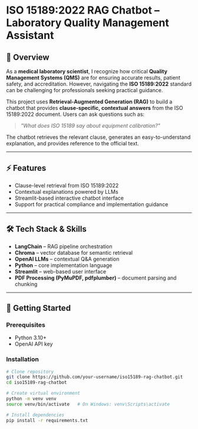 # ISO 15189:2022 RAG Chatbot – Laboratory Quality Management Assistant  

## 📌 Overview  
As a **medical laboratory scientist**, I recognize how critical **Quality Management Systems (QMS)** are for ensuring accurate results, patient safety, and accreditation. However, navigating the **ISO 15189:2022** standard can be challenging for professionals seeking practical guidance.  

This project uses **Retrieval-Augmented Generation (RAG)** to build a chatbot that provides **clause-specific, contextual answers** from the ISO 15189:2022 document. Users can ask questions such as:  
> *"What does ISO 15189 say about equipment calibration?"*  

The chatbot retrieves the relevant clause, generates an easy-to-understand explanation, and provides reference to the official text.  

---

## ⚡ Features  
- Clause-level retrieval from ISO 15189:2022  
- Contextual explanations powered by LLMs  
- Streamlit-based interactive chatbot interface  
- Support for practical compliance and implementation guidance  

---

## 🛠️ Tech Stack & Skills  
- **LangChain** – RAG pipeline orchestration  
- **Chroma** – vector database for semantic retrieval  
- **OpenAI LLMs** – contextual Q&A generation  
- **Python** – core implementation language  
- **Streamlit** – web-based user interface  
- **PDF Processing (PyMuPDF, pdfplumber)** – document parsing and chunking  

---

## 🚀 Getting Started  

### Prerequisites  
- Python 3.10+  
- OpenAI API key  

### Installation  
```bash
# Clone repository
git clone https://github.com/your-username/iso15189-rag-chatbot.git
cd iso15189-rag-chatbot

# Create virtual environment
python -m venv venv
source venv/bin/activate   # On Windows: venv\Scripts\activate

# Install dependencies
pip install -r requirements.txt
